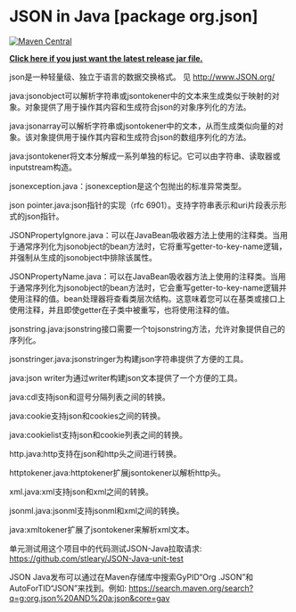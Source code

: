 JSON in Java [package org.json]
===============================

[![Maven Central](https://img.shields.io/maven-central/v/org.json/json.svg)](https://mvnrepository.com/artifact/org.json/json)

**[Click here if you just want the latest release jar file.](https://repo1.maven.org/maven2/org/json/json/20190722/json-20190722.jar)**

json是一种轻量级、独立于语言的数据交换格式。
见 http://www.JSON.org/

java:jsonobject可以解析字符串或jsontokener中的文本来生成类似于映射的对象。对象提供了用于操作其内容和生成符合json的对象序列化的方法。

java:jsonarray可以解析字符串或jsontokener中的文本，从而生成类似向量的对象。该对象提供用于操作其内容和生成符合json的数组序列化的方法。

java:jsontokener将文本分解成一系列单独的标记。它可以由字符串、读取器或inputstream构造。

jsonexception.java：jsonexception是这个包抛出的标准异常类型。

json pointer.java:json指针的实现（rfc 6901）。支持字符串表示和uri片段表示形式的json指针。

JSONPropertyIgnore.java：可以在JavaBean吸收器方法上使用的注释类。当用于通常序列化为jsonobject的bean方法时，它将重写getter-to-key-name逻辑，并强制从生成的jsonobject中排除该属性。

JSONPropertyName.java：可以在JavaBean吸收器方法上使用的注释类。当用于通常序列化为jsonobject的bean方法时，它会重写getter-to-key-name逻辑并使用注释的值。bean处理器将查看类层次结构。这意味着您可以在基类或接口上使用注释，并且即使getter在子类中被重写，也将使用注释的值。

jsonstring.java:jsonstring接口需要一个tojsonstring方法，允许对象提供自己的序列化。

jsonstringer.java:jsonstringer为构建json字符串提供了方便的工具。

java:json writer为通过writer构建json文本提供了一个方便的工具。

java:cdl支持json和逗号分隔列表之间的转换。

java:cookie支持json和cookies之间的转换。

java:cookielist支持json和cookie列表之间的转换。

http.java:http支持在json和http头之间进行转换。

httptokener.java:httptokener扩展jsontokener以解析http头。

xml.java:xml支持json和xml之间的转换。

jsonml.java:jsonml支持jsonml和xml之间的转换。

java:xmltokener扩展了jsontokener来解析xml文本。

单元测试用这个项目中的代码测试JSON-Java拉取请求:
https://github.com/stleary/JSON-Java-unit-test

JSON Java发布可以通过在Maven存储库中搜索GyPID“Org .JSON”和AutoForTID“JSON”来找到。例如:
https://search.maven.org/search?q=g:org.json%20AND%20a:json&core=gav
